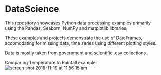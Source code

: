 # DataScience
This repository showcases Python data processing examples primarily using the Pandas, Seaborn, NumPy and matplotlib libraries.  

These examples and projects demonstrate the use of DataFrames, accomodating for missing data, time series using different plotting styles.

Data is mostly taken from government and scientific .csv collections.



Comparing Temperature to Rainfall example:
![screen shot 2018-11-19 at 11 56 15 am](https://user-images.githubusercontent.com/29722295/49115343-5f4cb180-f24f-11e8-8908-561248c73dd5.png)
